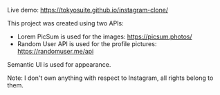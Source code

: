 Live demo: https://tokyosuite.github.io/instagram-clone/

This project was created using two APIs: 
* Lorem PicSum is used for the images:  https://picsum.photos/
* Random User API is used for the profile pictures: https://randomuser.me/api

Semantic UI is used for appearance. 

Note: I don't own anything with respect to Instagram, all rights belong to them. 
